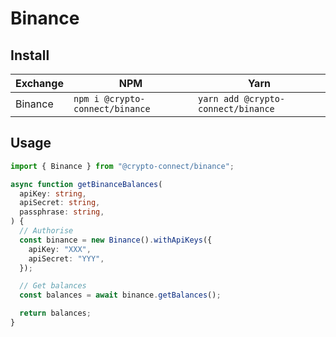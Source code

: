 # Binance

## Install

| Exchange | NPM                             | Yarn                               |
| -------- | ------------------------------- | ---------------------------------- |
| Binance  | `npm i @crypto-connect/binance` | `yarn add @crypto-connect/binance` |

## Usage

```ts
import { Binance } from "@crypto-connect/binance";

async function getBinanceBalances(
  apiKey: string,
  apiSecret: string,
  passphrase: string,
) {
  // Authorise
  const binance = new Binance().withApiKeys({
    apiKey: "XXX",
    apiSecret: "YYY",
  });

  // Get balances
  const balances = await binance.getBalances();

  return balances;
}
```
